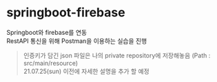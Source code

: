 # springboot-firebase  

Springboot와 firebase를 연동  
RestAPI 통신을 위해 Postman을 이용하는 실습을 진행   
> 인증키가 담긴 json 파일은 나의 private repository에 저장해놓음 (Path : src/main/resource)  
> 21.07.25(sun) 이전에 자세한 설명을 추가 할 예정  
